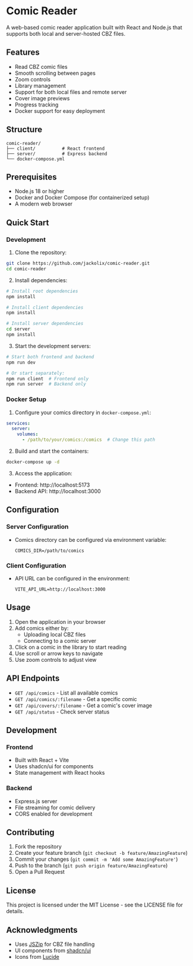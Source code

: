 # Comic Reader

A web-based comic reader application built with React and Node.js that supports both local and server-hosted CBZ files.

## Features

- Read CBZ comic files
- Smooth scrolling between pages
- Zoom controls
- Library management
- Support for both local files and remote server
- Cover image previews
- Progress tracking
- Docker support for easy deployment

## Structure

```
comic-reader/
├── client/          # React frontend
├── server/          # Express backend
└── docker-compose.yml
```

## Prerequisites

- Node.js 18 or higher
- Docker and Docker Compose (for containerized setup)
- A modern web browser

## Quick Start

### Development

1. Clone the repository:
```bash
git clone https://github.com/jackolix/comic-reader.git
cd comic-reader
```

2. Install dependencies:
```bash
# Install root dependencies
npm install

# Install client dependencies
npm install

# Install server dependencies
cd server
npm install
```

3. Start the development servers:
```bash
# Start both frontend and backend
npm run dev

# Or start separately:
npm run client  # Frontend only
npm run server  # Backend only
```

### Docker Setup

1. Configure your comics directory in `docker-compose.yml`:
```yaml
services:
  server:
    volumes:
      - /path/to/your/comics:/comics  # Change this path
```

2. Build and start the containers:
```bash
docker-compose up -d
```

3. Access the application:
- Frontend: http://localhost:5173
- Backend API: http://localhost:3000

## Configuration

### Server Configuration
- Comics directory can be configured via environment variable:
  ```
  COMICS_DIR=/path/to/comics
  ```

### Client Configuration
- API URL can be configured in the environment:
  ```
  VITE_API_URL=http://localhost:3000
  ```

## Usage

1. Open the application in your browser
2. Add comics either by:
   - Uploading local CBZ files
   - Connecting to a comic server
3. Click on a comic in the library to start reading
4. Use scroll or arrow keys to navigate
5. Use zoom controls to adjust view

## API Endpoints

- `GET /api/comics` - List all available comics
- `GET /api/comics/:filename` - Get a specific comic
- `GET /api/covers/:filename` - Get a comic's cover image
- `GET /api/status` - Check server status

## Development

### Frontend
- Built with React + Vite
- Uses shadcn/ui for components
- State management with React hooks

### Backend
- Express.js server
- File streaming for comic delivery
- CORS enabled for development

## Contributing

1. Fork the repository
2. Create your feature branch (`git checkout -b feature/AmazingFeature`)
3. Commit your changes (`git commit -m 'Add some AmazingFeature'`)
4. Push to the branch (`git push origin feature/AmazingFeature`)
5. Open a Pull Request

## License

This project is licensed under the MIT License - see the LICENSE file for details.

## Acknowledgments

- Uses [JSZip](https://stuk.github.io/jszip/) for CBZ file handling
- UI components from [shadcn/ui](https://ui.shadcn.com/)
- Icons from [Lucide](https://lucide.dev/)